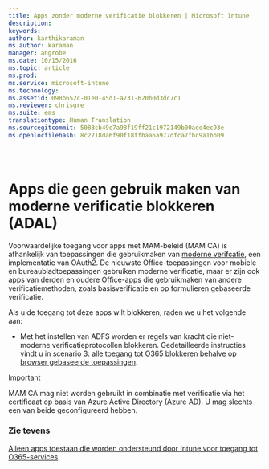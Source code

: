 ```yaml
---
title: Apps zonder moderne verificatie blokkeren | Microsoft Intune
description: 
keywords: 
author: karthikaraman
ms.author: karaman
manager: angrobe
ms.date: 10/15/2016
ms.topic: article
ms.prod: 
ms.service: microsoft-intune
ms.technology: 
ms.assetid: 098b652c-01e0-45d1-a731-620b0d3dc7c1
ms.reviewer: chrisgre
ms.suite: ems
translationtype: Human Translation
ms.sourcegitcommit: 5083cb49e7a98f19ff21c1972149b00aee4ec93e
ms.openlocfilehash: 8c2718da6f90f18ffbaa6a977dfca7fbc9a1bb09


---
```


# Apps die geen gebruik maken van moderne verificatie blokkeren (ADAL)
Voorwaardelijke toegang voor apps met MAM-beleid (MAM CA) is afhankelijk van toepassingen die gebruikmaken van [moderne verifcatie](https://support.office.com/en-US/article/Using-Office-365-modern-authentication-with-Office-clients-776c0036-66fd-41cb-8928-5495c0f9168a), een implementatie van OAuth2. De nieuwste Office-toepassingen voor mobiele en bureaubladtoepassingen gebruiken moderne verificatie, maar er zijn ook apps van derden en oudere Office-apps die gebruikmaken van andere verificatiemethoden, zoals basisverificatie en op formulieren gebaseerde verificatie.

Als u de toegang tot deze apps wilt blokkeren, raden we u het volgende aan:

* Met het instellen van ADFS worden er regels van kracht die niet-moderne verificatieprotocollen blokkeren. Gedetailleerde instructies vindt u in scenario 3: [alle toegang tot O365 blokkeren behalve op browser gebaseerde toepassingen](https://technet.microsoft.com/library/dn592182.aspx).

>[!IMPORTANT]
>MAM CA mag niet worden gebruikt in combinatie met verificatie via het certificaat op basis van Azure Active Directory (Azure AD). U mag slechts een van beide geconfigureerd hebben.



### Zie tevens
[Alleen apps toestaan die worden ondersteund door Intune voor toegang tot O365-services](allow-policy-managed-apps-access-to-o365.md)



<!--HONumber=Oct16_HO4-->


